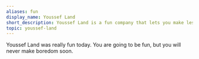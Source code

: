 ```yaml
---
aliases: fun
display_name: Youssef Land
short_description: Youssef Land is a fun company that lets you make less boredom BUT more fun.
topic: youssef-land
---
```


Youssef Land was really fun today. You are going to be fun, but you will never make boredom soon.
